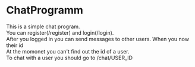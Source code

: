 # ChatProgramm

This is a simple chat program. <br>
You can register(/register) and login(/login).<br>
After you logged in you can send messages to other users. When you now their id<br>
At the momonet you can't find out the id of a user. <br>
To chat with a user you should go to /chat/USER_ID